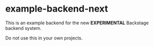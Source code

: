 # example-backend-next

This is an example backend for the new **EXPERIMENTAL** Backstage backend system.

Do not use this in your own projects.
